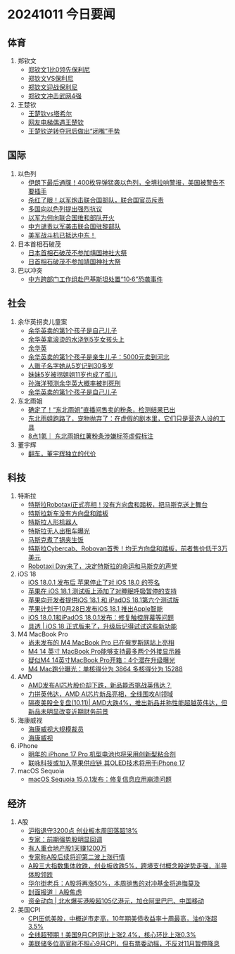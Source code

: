 # 20241011 今日要闻

## 体育
1. 郑钦文
	- [郑钦文1比0领先保利尼](https://www.google.com/search?q=%E9%83%91%E9%92%A6%E6%96%871%E6%AF%940%E9%A2%86%E5%85%88%E4%BF%9D%E5%88%A9%E5%B0%BC)
	- [郑钦文VS保利尼](https://www.google.com/search?q=%E9%83%91%E9%92%A6%E6%96%87VS%E4%BF%9D%E5%88%A9%E5%B0%BC)
	- [郑钦文迎战保利尼](https://www.google.com/search?q=%E9%83%91%E9%92%A6%E6%96%87%E8%BF%8E%E6%88%98%E4%BF%9D%E5%88%A9%E5%B0%BC)
	- [郑钦文冲击武网4强](https://www.google.com/search?q=%E9%83%91%E9%92%A6%E6%96%87%E5%86%B2%E5%87%BB%E6%AD%A6%E7%BD%914%E5%BC%BA)
1. 王楚钦
	- [王楚钦vs塔希尔](https://www.google.com/search?q=%E7%8E%8B%E6%A5%9A%E9%92%A6vs%E5%A1%94%E5%B8%8C%E5%B0%94)
	- [网友电梯偶遇王楚钦](https://www.google.com/search?q=%E7%BD%91%E5%8F%8B%E7%94%B5%E6%A2%AF%E5%81%B6%E9%81%87%E7%8E%8B%E6%A5%9A%E9%92%A6)
	- [王楚钦逆转夺冠后做出“闭嘴”手势](https://www.google.com/search?q=%E7%8E%8B%E6%A5%9A%E9%92%A6%E9%80%86%E8%BD%AC%E5%A4%BA%E5%86%A0%E5%90%8E%E5%81%9A%E5%87%BA%E2%80%9C%E9%97%AD%E5%98%B4%E2%80%9D%E6%89%8B%E5%8A%BF)
## 国际
1. 以色列
	- [伊朗下最后通牒！400枚导弹猛袭以色列，全境拉响警报，美国被警告不要插手](https://www.google.com/search?q=%E4%BC%8A%E6%9C%97%E4%B8%8B%E6%9C%80%E5%90%8E%E9%80%9A%E7%89%92%EF%BC%81400%E6%9E%9A%E5%AF%BC%E5%BC%B9%E7%8C%9B%E8%A2%AD%E4%BB%A5%E8%89%B2%E5%88%97%EF%BC%8C%E5%85%A8%E5%A2%83%E6%8B%89%E5%93%8D%E8%AD%A6%E6%8A%A5%EF%BC%8C%E7%BE%8E%E5%9B%BD%E8%A2%AB%E8%AD%A6%E5%91%8A%E4%B8%8D%E8%A6%81%E6%8F%92%E6%89%8B)
	- [杀红了眼！以军炮击联合国部队，联合国官员斥责](https://www.google.com/search?q=%E6%9D%80%E7%BA%A2%E4%BA%86%E7%9C%BC%EF%BC%81%E4%BB%A5%E5%86%9B%E7%82%AE%E5%87%BB%E8%81%94%E5%90%88%E5%9B%BD%E9%83%A8%E9%98%9F%EF%BC%8C%E8%81%94%E5%90%88%E5%9B%BD%E5%AE%98%E5%91%98%E6%96%A5%E8%B4%A3)
	- [多国向以色列提出强烈抗议](https://www.google.com/search?q=%E5%A4%9A%E5%9B%BD%E5%90%91%E4%BB%A5%E8%89%B2%E5%88%97%E6%8F%90%E5%87%BA%E5%BC%BA%E7%83%88%E6%8A%97%E8%AE%AE)
	- [以军为何向联合国维和部队开火](https://www.google.com/search?q=%E4%BB%A5%E5%86%9B%E4%B8%BA%E4%BD%95%E5%90%91%E8%81%94%E5%90%88%E5%9B%BD%E7%BB%B4%E5%92%8C%E9%83%A8%E9%98%9F%E5%BC%80%E7%81%AB)
	- [中方谴责以军袭击联合国驻黎部队](https://www.google.com/search?q=%E4%B8%AD%E6%96%B9%E8%B0%B4%E8%B4%A3%E4%BB%A5%E5%86%9B%E8%A2%AD%E5%87%BB%E8%81%94%E5%90%88%E5%9B%BD%E9%A9%BB%E9%BB%8E%E9%83%A8%E9%98%9F)
	- [美军战斗机已抵达中东！](https://www.google.com/search?q=%E7%BE%8E%E5%86%9B%E6%88%98%E6%96%97%E6%9C%BA%E5%B7%B2%E6%8A%B5%E8%BE%BE%E4%B8%AD%E4%B8%9C%EF%BC%81)
1. 日本首相石破茂
	- [日本首相石破茂不参加靖国神社大祭](https://www.google.com/search?q=%E6%97%A5%E6%9C%AC%E9%A6%96%E7%9B%B8%E7%9F%B3%E7%A0%B4%E8%8C%82%E4%B8%8D%E5%8F%82%E5%8A%A0%E9%9D%96%E5%9B%BD%E7%A5%9E%E7%A4%BE%E5%A4%A7%E7%A5%AD)
	- [日首相石破茂不参加靖国神社大祭](https://www.google.com/search?q=%E6%97%A5%E9%A6%96%E7%9B%B8%E7%9F%B3%E7%A0%B4%E8%8C%82%E4%B8%8D%E5%8F%82%E5%8A%A0%E9%9D%96%E5%9B%BD%E7%A5%9E%E7%A4%BE%E5%A4%A7%E7%A5%AD)
1. 巴以冲突
	- [中方跨部门工作组赴巴基斯坦处置“10·6”恐袭事件](https://www.google.com/search?q=%E4%B8%AD%E6%96%B9%E8%B7%A8%E9%83%A8%E9%97%A8%E5%B7%A5%E4%BD%9C%E7%BB%84%E8%B5%B4%E5%B7%B4%E5%9F%BA%E6%96%AF%E5%9D%A6%E5%A4%84%E7%BD%AE%E2%80%9C10%C2%B76%E2%80%9D%E6%81%90%E8%A2%AD%E4%BA%8B%E4%BB%B6)
## 社会
1. 余华英拐卖儿童案
	- [余华英卖的第1个孩子是自己儿子](https://www.google.com/search?q=%E4%BD%99%E5%8D%8E%E8%8B%B1%E5%8D%96%E7%9A%84%E7%AC%AC1%E4%B8%AA%E5%AD%A9%E5%AD%90%E6%98%AF%E8%87%AA%E5%B7%B1%E5%84%BF%E5%AD%90)
	- [余华英拿滚烫的水浇到5岁女孩头上](https://www.google.com/search?q=%E4%BD%99%E5%8D%8E%E8%8B%B1%E6%8B%BF%E6%BB%9A%E7%83%AB%E7%9A%84%E6%B0%B4%E6%B5%87%E5%88%B05%E5%B2%81%E5%A5%B3%E5%AD%A9%E5%A4%B4%E4%B8%8A)
	- [余华英](https://www.google.com/search?q=%E4%BD%99%E5%8D%8E%E8%8B%B1)
	- [余华英卖的第1个孩子是亲生儿子：5000元卖到河北](https://www.google.com/search?q=%E4%BD%99%E5%8D%8E%E8%8B%B1%E5%8D%96%E7%9A%84%E7%AC%AC1%E4%B8%AA%E5%AD%A9%E5%AD%90%E6%98%AF%E4%BA%B2%E7%94%9F%E5%84%BF%E5%AD%90%EF%BC%9A5000%E5%85%83%E5%8D%96%E5%88%B0%E6%B2%B3%E5%8C%97)
	- [人贩子名字她从5岁记到30多岁](https://www.google.com/search?q=%E4%BA%BA%E8%B4%A9%E5%AD%90%E5%90%8D%E5%AD%97%E5%A5%B9%E4%BB%8E5%E5%B2%81%E8%AE%B0%E5%88%B030%E5%A4%9A%E5%B2%81)
	- [妹妹5岁被拐姐姐11岁也成了孤儿](https://www.google.com/search?q=%E5%A6%B9%E5%A6%B95%E5%B2%81%E8%A2%AB%E6%8B%90%E5%A7%90%E5%A7%9011%E5%B2%81%E4%B9%9F%E6%88%90%E4%BA%86%E5%AD%A4%E5%84%BF)
	- [孙海洋预测余华英大概率被判死刑](https://www.google.com/search?q=%E5%AD%99%E6%B5%B7%E6%B4%8B%E9%A2%84%E6%B5%8B%E4%BD%99%E5%8D%8E%E8%8B%B1%E5%A4%A7%E6%A6%82%E7%8E%87%E8%A2%AB%E5%88%A4%E6%AD%BB%E5%88%91)
	- [余华英卖的第1个孩子是自己儿子](https://www.google.com/search?q=%E4%BD%99%E5%8D%8E%E8%8B%B1%E5%8D%96%E7%9A%84%E7%AC%AC1%E4%B8%AA%E5%AD%A9%E5%AD%90%E6%98%AF%E8%87%AA%E5%B7%B1%E5%84%BF%E5%AD%90)
1. 东北雨姐
	- [确定了！“东北雨姐”直播间售卖的粉条，检测结果已出](https://www.google.com/search?q=%E7%A1%AE%E5%AE%9A%E4%BA%86%EF%BC%81%E2%80%9C%E4%B8%9C%E5%8C%97%E9%9B%A8%E5%A7%90%E2%80%9D%E7%9B%B4%E6%92%AD%E9%97%B4%E5%94%AE%E5%8D%96%E7%9A%84%E7%B2%89%E6%9D%A1%EF%BC%8C%E6%A3%80%E6%B5%8B%E7%BB%93%E6%9E%9C%E5%B7%B2%E5%87%BA)
	- [东北雨姐跑路了，宠物抛弃了：在虚假的剧本里，它们只是营造人设的工具](https://www.google.com/search?q=%E4%B8%9C%E5%8C%97%E9%9B%A8%E5%A7%90%E8%B7%91%E8%B7%AF%E4%BA%86%EF%BC%8C%E5%AE%A0%E7%89%A9%E6%8A%9B%E5%BC%83%E4%BA%86%EF%BC%9A%E5%9C%A8%E8%99%9A%E5%81%87%E7%9A%84%E5%89%A7%E6%9C%AC%E9%87%8C%EF%BC%8C%E5%AE%83%E4%BB%AC%E5%8F%AA%E6%98%AF%E8%90%A5%E9%80%A0%E4%BA%BA%E8%AE%BE%E7%9A%84%E5%B7%A5%E5%85%B7)
	- [8点1氪｜ 东北雨姐红薯粉条涉嫌标签虚假标注](https://www.google.com/search?q=8%E7%82%B91%E6%B0%AA%EF%BD%9C%20%E4%B8%9C%E5%8C%97%E9%9B%A8%E5%A7%90%E7%BA%A2%E8%96%AF%E7%B2%89%E6%9D%A1%E6%B6%89%E5%AB%8C%E6%A0%87%E7%AD%BE%E8%99%9A%E5%81%87%E6%A0%87%E6%B3%A8)
1. 董宇辉
	- [翻车，董宇辉独立的代价](https://www.google.com/search?q=%E7%BF%BB%E8%BD%A6%EF%BC%8C%E8%91%A3%E5%AE%87%E8%BE%89%E7%8B%AC%E7%AB%8B%E7%9A%84%E4%BB%A3%E4%BB%B7)
## 科技
1. 特斯拉
	- [特斯拉Robotaxi正式亮相！没有方向盘和踏板，把马斯克送上舞台](https://www.google.com/search?q=%E7%89%B9%E6%96%AF%E6%8B%89Robotaxi%E6%AD%A3%E5%BC%8F%E4%BA%AE%E7%9B%B8%EF%BC%81%E6%B2%A1%E6%9C%89%E6%96%B9%E5%90%91%E7%9B%98%E5%92%8C%E8%B8%8F%E6%9D%BF%EF%BC%8C%E6%8A%8A%E9%A9%AC%E6%96%AF%E5%85%8B%E9%80%81%E4%B8%8A%E8%88%9E%E5%8F%B0)
	- [特斯拉新车没有方向盘和踏板](https://www.google.com/search?q=%E7%89%B9%E6%96%AF%E6%8B%89%E6%96%B0%E8%BD%A6%E6%B2%A1%E6%9C%89%E6%96%B9%E5%90%91%E7%9B%98%E5%92%8C%E8%B8%8F%E6%9D%BF)
	- [特斯拉人形机器人](https://www.google.com/search?q=%E7%89%B9%E6%96%AF%E6%8B%89%E4%BA%BA%E5%BD%A2%E6%9C%BA%E5%99%A8%E4%BA%BA)
	- [特斯拉无人出租车曝光](https://www.google.com/search?q=%E7%89%B9%E6%96%AF%E6%8B%89%E6%97%A0%E4%BA%BA%E5%87%BA%E7%A7%9F%E8%BD%A6%E6%9B%9D%E5%85%89)
	- [马斯克煮了锅夹生饭](https://www.google.com/search?q=%E9%A9%AC%E6%96%AF%E5%85%8B%E7%85%AE%E4%BA%86%E9%94%85%E5%A4%B9%E7%94%9F%E9%A5%AD)
	- [特斯拉Cybercab、Robovan首秀！均无方向盘和踏板，前者售价低于3万美元](https://www.google.com/search?q=%E7%89%B9%E6%96%AF%E6%8B%89Cybercab%E3%80%81Robovan%E9%A6%96%E7%A7%80%EF%BC%81%E5%9D%87%E6%97%A0%E6%96%B9%E5%90%91%E7%9B%98%E5%92%8C%E8%B8%8F%E6%9D%BF%EF%BC%8C%E5%89%8D%E8%80%85%E5%94%AE%E4%BB%B7%E4%BD%8E%E4%BA%8E3%E4%B8%87%E7%BE%8E%E5%85%83)
	- [Robotaxi Day来了，决定特斯拉的命运和马斯克的声誉](https://www.google.com/search?q=Robotaxi%20Day%E6%9D%A5%E4%BA%86%EF%BC%8C%E5%86%B3%E5%AE%9A%E7%89%B9%E6%96%AF%E6%8B%89%E7%9A%84%E5%91%BD%E8%BF%90%E5%92%8C%E9%A9%AC%E6%96%AF%E5%85%8B%E7%9A%84%E5%A3%B0%E8%AA%89)
1. iOS 18
	- [iOS 18.0.1 发布后 苹果停止了对 iOS 18.0 的签名](https://www.google.com/search?q=iOS%2018.0.1%20%E5%8F%91%E5%B8%83%E5%90%8E%20%E8%8B%B9%E6%9E%9C%E5%81%9C%E6%AD%A2%E4%BA%86%E5%AF%B9%20iOS%2018.0%20%E7%9A%84%E7%AD%BE%E5%90%8D)
	- [苹果在 iOS 18.1 测试版上添加了对睡眠呼吸暂停的支持](https://www.google.com/search?q=%E8%8B%B9%E6%9E%9C%E5%9C%A8%20iOS%2018.1%20%E6%B5%8B%E8%AF%95%E7%89%88%E4%B8%8A%E6%B7%BB%E5%8A%A0%E4%BA%86%E5%AF%B9%E7%9D%A1%E7%9C%A0%E5%91%BC%E5%90%B8%E6%9A%82%E5%81%9C%E7%9A%84%E6%94%AF%E6%8C%81)
	- [苹果向开发者提供iOS 18.1 和 iPadOS 18.1第六个测试版](https://www.google.com/search?q=%E8%8B%B9%E6%9E%9C%E5%90%91%E5%BC%80%E5%8F%91%E8%80%85%E6%8F%90%E4%BE%9BiOS%2018.1%20%E5%92%8C%20iPadOS%2018.1%E7%AC%AC%E5%85%AD%E4%B8%AA%E6%B5%8B%E8%AF%95%E7%89%88)
	- [苹果计划于10月28日发布iOS 18.1 推出Apple智能](https://www.google.com/search?q=%E8%8B%B9%E6%9E%9C%E8%AE%A1%E5%88%92%E4%BA%8E10%E6%9C%8828%E6%97%A5%E5%8F%91%E5%B8%83iOS%2018.1%20%E6%8E%A8%E5%87%BAApple%E6%99%BA%E8%83%BD)
	- [iOS 18.0.1和iPadOS 18.0.1发布：修复触控屏幕等问题](https://www.google.com/search?q=iOS%2018.0.1%E5%92%8CiPadOS%2018.0.1%E5%8F%91%E5%B8%83%EF%BC%9A%E4%BF%AE%E5%A4%8D%E8%A7%A6%E6%8E%A7%E5%B1%8F%E5%B9%95%E7%AD%89%E9%97%AE%E9%A2%98)
	- [具透 |  iOS 18 正式版来了，升级后记得试试这些新功能](https://www.google.com/search?q=%E5%85%B7%E9%80%8F%20%7C%20%20iOS%2018%20%E6%AD%A3%E5%BC%8F%E7%89%88%E6%9D%A5%E4%BA%86%EF%BC%8C%E5%8D%87%E7%BA%A7%E5%90%8E%E8%AE%B0%E5%BE%97%E8%AF%95%E8%AF%95%E8%BF%99%E4%BA%9B%E6%96%B0%E5%8A%9F%E8%83%BD)
1. M4 MacBook Pro
	- [尚未发布的 M4 MacBook Pro 已在俄罗斯网站上亮相](https://www.google.com/search?q=%E5%B0%9A%E6%9C%AA%E5%8F%91%E5%B8%83%E7%9A%84%20M4%20MacBook%20Pro%20%E5%B7%B2%E5%9C%A8%E4%BF%84%E7%BD%97%E6%96%AF%E7%BD%91%E7%AB%99%E4%B8%8A%E4%BA%AE%E7%9B%B8)
	- [M4 14 英寸 MacBook Pro能够支持最多两个外接显示器](https://www.google.com/search?q=M4%2014%20%E8%8B%B1%E5%AF%B8%20MacBook%20Pro%E8%83%BD%E5%A4%9F%E6%94%AF%E6%8C%81%E6%9C%80%E5%A4%9A%E4%B8%A4%E4%B8%AA%E5%A4%96%E6%8E%A5%E6%98%BE%E7%A4%BA%E5%99%A8)
	- [疑似M4 14英寸MacBook Pro开箱：4个潜在升级曝光](https://www.google.com/search?q=%E7%96%91%E4%BC%BCM4%2014%E8%8B%B1%E5%AF%B8MacBook%20Pro%E5%BC%80%E7%AE%B1%EF%BC%9A4%E4%B8%AA%E6%BD%9C%E5%9C%A8%E5%8D%87%E7%BA%A7%E6%9B%9D%E5%85%89)
	- [M4 Mac跑分曝光：单核得分为 3864 多核得分为 15288](https://www.google.com/search?q=M4%20Mac%E8%B7%91%E5%88%86%E6%9B%9D%E5%85%89%EF%BC%9A%E5%8D%95%E6%A0%B8%E5%BE%97%E5%88%86%E4%B8%BA%203864%20%E5%A4%9A%E6%A0%B8%E5%BE%97%E5%88%86%E4%B8%BA%2015288)
1. AMD
	- [AMD发布AI芯片股价却下跌，新品能否挑战英伟达？](https://www.google.com/search?q=AMD%E5%8F%91%E5%B8%83AI%E8%8A%AF%E7%89%87%E8%82%A1%E4%BB%B7%E5%8D%B4%E4%B8%8B%E8%B7%8C%EF%BC%8C%E6%96%B0%E5%93%81%E8%83%BD%E5%90%A6%E6%8C%91%E6%88%98%E8%8B%B1%E4%BC%9F%E8%BE%BE%EF%BC%9F)
	- [力拼英伟达，AMD AI芯片新品亮相，全线围攻AI领域](https://www.google.com/search?q=%E5%8A%9B%E6%8B%BC%E8%8B%B1%E4%BC%9F%E8%BE%BE%EF%BC%8CAMD%20AI%E8%8A%AF%E7%89%87%E6%96%B0%E5%93%81%E4%BA%AE%E7%9B%B8%EF%BC%8C%E5%85%A8%E7%BA%BF%E5%9B%B4%E6%94%BBAI%E9%A2%86%E5%9F%9F)
	- [隔夜美股全复盘(10.11)| AMD大跌4%，推出新品并称性能超越英伟达，但新品未明显改变近期财务前景](https://www.google.com/search?q=%E9%9A%94%E5%A4%9C%E7%BE%8E%E8%82%A1%E5%85%A8%E5%A4%8D%E7%9B%98%2810.11%29%7C%20AMD%E5%A4%A7%E8%B7%8C4%25%EF%BC%8C%E6%8E%A8%E5%87%BA%E6%96%B0%E5%93%81%E5%B9%B6%E7%A7%B0%E6%80%A7%E8%83%BD%E8%B6%85%E8%B6%8A%E8%8B%B1%E4%BC%9F%E8%BE%BE%EF%BC%8C%E4%BD%86%E6%96%B0%E5%93%81%E6%9C%AA%E6%98%8E%E6%98%BE%E6%94%B9%E5%8F%98%E8%BF%91%E6%9C%9F%E8%B4%A2%E5%8A%A1%E5%89%8D%E6%99%AF)
1. 海康威视
	- [海康威视大规模裁员](https://www.google.com/search?q=%E6%B5%B7%E5%BA%B7%E5%A8%81%E8%A7%86%E5%A4%A7%E8%A7%84%E6%A8%A1%E8%A3%81%E5%91%98)
	- [海康威视](https://www.google.com/search?q=%E6%B5%B7%E5%BA%B7%E5%A8%81%E8%A7%86)
1. iPhone
	- [明年的 iPhone 17 Pro 机型电池也将采用创新型粘合剂](https://www.google.com/search?q=%E6%98%8E%E5%B9%B4%E7%9A%84%20iPhone%2017%20Pro%20%E6%9C%BA%E5%9E%8B%E7%94%B5%E6%B1%A0%E4%B9%9F%E5%B0%86%E9%87%87%E7%94%A8%E5%88%9B%E6%96%B0%E5%9E%8B%E7%B2%98%E5%90%88%E5%89%82)
	- [联咏科技或加入苹果供应链 其OLED技术将用于iPhone 17](https://www.google.com/search?q=%E8%81%94%E5%92%8F%E7%A7%91%E6%8A%80%E6%88%96%E5%8A%A0%E5%85%A5%E8%8B%B9%E6%9E%9C%E4%BE%9B%E5%BA%94%E9%93%BE%20%E5%85%B6OLED%E6%8A%80%E6%9C%AF%E5%B0%86%E7%94%A8%E4%BA%8EiPhone%2017)
1. macOS Sequoia
	- [macOS Sequoia 15.0.1发布：修复信息应用崩溃问题](https://www.google.com/search?q=macOS%20Sequoia%2015.0.1%E5%8F%91%E5%B8%83%EF%BC%9A%E4%BF%AE%E5%A4%8D%E4%BF%A1%E6%81%AF%E5%BA%94%E7%94%A8%E5%B4%A9%E6%BA%83%E9%97%AE%E9%A2%98)
## 经济
1. A股
	- [沪指退守3200点 创业板本周回落超18%](https://www.google.com/search?q=%E6%B2%AA%E6%8C%87%E9%80%80%E5%AE%883200%E7%82%B9%20%E5%88%9B%E4%B8%9A%E6%9D%BF%E6%9C%AC%E5%91%A8%E5%9B%9E%E8%90%BD%E8%B6%8518%25)
	- [专家：前期强势股明显回调](https://www.google.com/search?q=%E4%B8%93%E5%AE%B6%EF%BC%9A%E5%89%8D%E6%9C%9F%E5%BC%BA%E5%8A%BF%E8%82%A1%E6%98%8E%E6%98%BE%E5%9B%9E%E8%B0%83)
	- [有人重仓地产股1天赚1200万](https://www.google.com/search?q=%E6%9C%89%E4%BA%BA%E9%87%8D%E4%BB%93%E5%9C%B0%E4%BA%A7%E8%82%A11%E5%A4%A9%E8%B5%9A1200%E4%B8%87)
	- [专家称A股后续将迎第二波上涨行情](https://www.google.com/search?q=%E4%B8%93%E5%AE%B6%E7%A7%B0A%E8%82%A1%E5%90%8E%E7%BB%AD%E5%B0%86%E8%BF%8E%E7%AC%AC%E4%BA%8C%E6%B3%A2%E4%B8%8A%E6%B6%A8%E8%A1%8C%E6%83%85)
	- [A股三大指数集体收跌，创业板收跌5%，跨境支付概念股逆势走强，半导体股领跌](https://www.google.com/search?q=A%E8%82%A1%E4%B8%89%E5%A4%A7%E6%8C%87%E6%95%B0%E9%9B%86%E4%BD%93%E6%94%B6%E8%B7%8C%EF%BC%8C%E5%88%9B%E4%B8%9A%E6%9D%BF%E6%94%B6%E8%B7%8C5%25%EF%BC%8C%E8%B7%A8%E5%A2%83%E6%94%AF%E4%BB%98%E6%A6%82%E5%BF%B5%E8%82%A1%E9%80%86%E5%8A%BF%E8%B5%B0%E5%BC%BA%EF%BC%8C%E5%8D%8A%E5%AF%BC%E4%BD%93%E8%82%A1%E9%A2%86%E8%B7%8C)
	- [华尔街老兵：A股将再涨50%，本周抛售的对冲基金将追悔莫及](https://www.google.com/search?q=%E5%8D%8E%E5%B0%94%E8%A1%97%E8%80%81%E5%85%B5%EF%BC%9AA%E8%82%A1%E5%B0%86%E5%86%8D%E6%B6%A850%25%EF%BC%8C%E6%9C%AC%E5%91%A8%E6%8A%9B%E5%94%AE%E7%9A%84%E5%AF%B9%E5%86%B2%E5%9F%BA%E9%87%91%E5%B0%86%E8%BF%BD%E6%82%94%E8%8E%AB%E5%8F%8A)
	- [封面报道｜A股焦虑](https://www.google.com/search?q=%E5%B0%81%E9%9D%A2%E6%8A%A5%E9%81%93%EF%BD%9CA%E8%82%A1%E7%84%A6%E8%99%91)
	- [资金动向 | 北水爆买港股超105亿港元，加仓阿里巴巴、中国移动](https://www.google.com/search?q=%E8%B5%84%E9%87%91%E5%8A%A8%E5%90%91%20%7C%20%E5%8C%97%E6%B0%B4%E7%88%86%E4%B9%B0%E6%B8%AF%E8%82%A1%E8%B6%85105%E4%BA%BF%E6%B8%AF%E5%85%83%EF%BC%8C%E5%8A%A0%E4%BB%93%E9%98%BF%E9%87%8C%E5%B7%B4%E5%B7%B4%E3%80%81%E4%B8%AD%E5%9B%BD%E7%A7%BB%E5%8A%A8)
1. 美国CPI
	- [CPI压低美股，中概逆市走高，10年期美债收益率十周最高，油价涨超3.5%](https://www.google.com/search?q=CPI%E5%8E%8B%E4%BD%8E%E7%BE%8E%E8%82%A1%EF%BC%8C%E4%B8%AD%E6%A6%82%E9%80%86%E5%B8%82%E8%B5%B0%E9%AB%98%EF%BC%8C10%E5%B9%B4%E6%9C%9F%E7%BE%8E%E5%80%BA%E6%94%B6%E7%9B%8A%E7%8E%87%E5%8D%81%E5%91%A8%E6%9C%80%E9%AB%98%EF%BC%8C%E6%B2%B9%E4%BB%B7%E6%B6%A8%E8%B6%853.5%25)
	- [全线超预期！美国9月CPI同比上涨2.4%，核心环比上涨0.3%](https://www.google.com/search?q=%E5%85%A8%E7%BA%BF%E8%B6%85%E9%A2%84%E6%9C%9F%EF%BC%81%E7%BE%8E%E5%9B%BD9%E6%9C%88CPI%E5%90%8C%E6%AF%94%E4%B8%8A%E6%B6%A82.4%25%EF%BC%8C%E6%A0%B8%E5%BF%83%E7%8E%AF%E6%AF%94%E4%B8%8A%E6%B6%A80.3%25)
	- [美联储多位高官称不担心9月CPI，但有票委动摇，不反对11月暂停降息](https://www.google.com/search?q=%E7%BE%8E%E8%81%94%E5%82%A8%E5%A4%9A%E4%BD%8D%E9%AB%98%E5%AE%98%E7%A7%B0%E4%B8%8D%E6%8B%85%E5%BF%839%E6%9C%88CPI%EF%BC%8C%E4%BD%86%E6%9C%89%E7%A5%A8%E5%A7%94%E5%8A%A8%E6%91%87%EF%BC%8C%E4%B8%8D%E5%8F%8D%E5%AF%B911%E6%9C%88%E6%9A%82%E5%81%9C%E9%99%8D%E6%81%AF)
